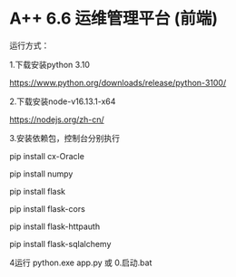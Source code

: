 # A++ 6.6 运维管理平台 (前端)

运行方式：

1.下载安装python 3.10

https://www.python.org/downloads/release/python-3100/



2.下载安装node-v16.13.1-x64

https://nodejs.org/zh-cn/



3.安装依赖包，控制台分别执行 

pip install cx-Oracle

pip install numpy

pip install flask

pip install flask-cors

pip install flask-httpauth

pip install flask-sqlalchemy



4运行
python.exe app.py
或
0.启动.bat